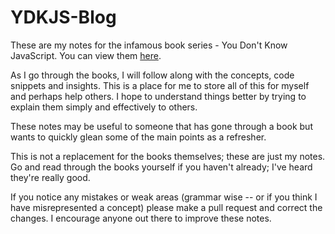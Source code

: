 # YDKJS-Blog
These are my notes for the infamous book series - You Don't Know JavaScript. You can view them [here](https://github.com/getify/You-Dont-Know-JS/blob/master/).

As I go through the books, I will follow along with the concepts, code snippets and insights. This is a place for me to store all of this for myself and perhaps help others. I hope to understand things better by trying to explain them simply and effectively to others.

These notes may be useful to someone that has gone through a book but wants to quickly glean some of the main points as a refresher.

This is not a replacement for the books themselves; these are just my notes. Go and read through the books yourself if you haven't already; I've heard they're really good.

If you notice any mistakes or weak areas (grammar wise -- or if you think I have misrepresented a concept) please make a pull request and correct the changes. I encourage anyone out there to improve these notes.
